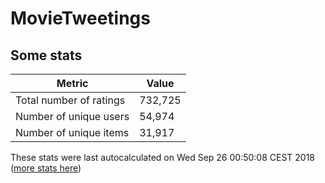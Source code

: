 # MovieTweetings
## Some stats

Metric | Value
--- | ---
Total number of ratings                 | 732,725
Number of unique users                  | 54,974
Number of unique items                  | 31,917
These stats were last autocalculated on Wed Sep 26 00:50:08 CEST 2018  ([more stats here](./stats.md))

